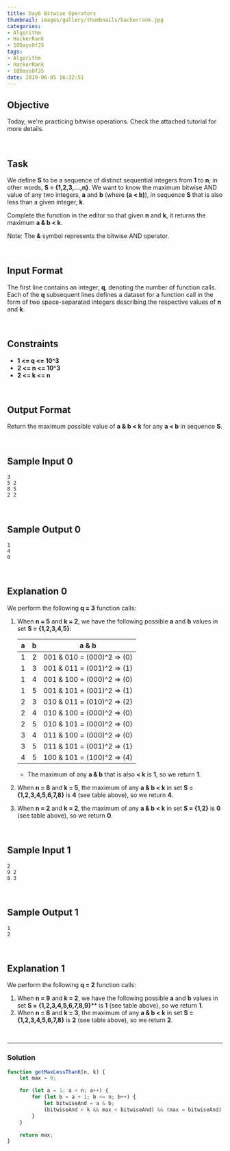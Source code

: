 ```yaml
---
title: Day6 Bitwise Operators
thumbnail: images/gallery/thumbnails/hackerrank.jpg
categories:
- Algorithm
- HackerRank
- 10DaysOfJS
tags:
- Algorithm
- HackerRank
- 10DaysOfJS
date: 2019-06-05 16:32:51
---
```


## Objective

Today, we're practicing bitwise operations. Check the attached tutorial for more details.

<br/>

## Task

We define **S** to be a sequence of distinct sequential integers from **1** to **n**; in other words, **S = {1,2,3,...,n}**. We want to know the maximum bitwise AND value of any two integers, **a** and **b** (where **(a < b)**), in sequence **S** that is also less than a given integer, **k**.

Complete the function in the editor so that given **n** and **k**, it returns the maximum **a & b < k**.

Note: The **&** symbol represents the bitwise AND operator.

<br/>
<!-- more -->

## Input Format

The first line contains an integer, **q**, denoting the number of function calls. 
Each of the **q** subsequent lines defines a dataset for a function call in the form of two space-separated integers describing the respective values of **n** and **k**.

<br/>

## Constraints
   
- **1 <= q <= 10^3**
- **2 <= n <= 10^3**
- **2 <= k <= n**

<br/>

## Output Format
   
Return the maximum possible value of **a & b < k** for any **a < b** in sequence **S**.

<br/>

## Sample Input 0
```
3
5 2
8 5
2 2
```

<br/>

## Sample Output 0
```
1
4
0
```

<br/>

## Explanation 0
   
We perform the following **q = 3** function calls:

1. When **n = 5** and **k = 2**, we have the following possible **a** and **b** values in set **S = {1,2,3,4,5}**:

	| a | b | a & b |
	|:---:|:---:|:---:|
	| 1 | 2 | 001 & 010 = (000)^2 => (0) |
	| 1 | 3 | 001 & 011 = (001)^2 => (1) |
	| 1 | 4 | 001 & 100 = (000)^2 => (0) |
	| 1 | 5 | 001 & 101 = (001)^2 => (1) |
	| 2 | 3 | 010 & 011 = (010)^2 => (2) |
	| 2 | 4 | 010 & 100 = (000)^2 => (0) |
	| 2 | 5 | 010 & 101 = (000)^2 => (0) |
	| 3 | 4 | 011 & 100 = (000)^2 => (0) |
	| 3 | 5 | 011 & 101 = (001)^2 => (1) |
	| 4 | 5 | 100 & 101 = (100)^2 => (4) |

	- The maximum of any **a & b** that is also **< k** is **1**, so we return **1**.
2. When **n = 8** and **k = 5**, the maximum of any **a & b < k** in set **S = {1,2,3,4,5,6,7,8}** is **4** (see table above), so we return **4**.
3. When **n = 2** and **k = 2**, the maximum of any **a & b < k** in set **S = {1,2}** is **0** (see table above), so we return **0**.

<br/>

## Sample Input 1
```
2
9 2
8 3
```

<br/>

## Sample Output 1
```
1
2
```

<br/>

## Explanation 1
   
We perform the following **q = 2** function calls:

1. When **n = 9** and **k = 2**, we have the following possible **a** and **b** values in set **S = {1,2,3,4,5,6,7,8,9}**** is **1** (see table above), so we return **1**.
2. When **n = 8** and **k = 3**, the maximum of any **a & b < k** in set **S = {1,2,3,4,5,6,7,8}** is **2** (see table above), so we return **2**.

<br/>

---

### Solution

```javascript
function getMaxLessThanK(n, k) {
    let max = 0;

    for (let a = 1; a < n; a++) {
        for (let b = a + 1; b <= n; b++) {
            let bitwiseAnd = a & b;
            (bitwiseAnd < k && max < bitwiseAnd) && (max = bitwiseAnd)
        }
    }

    return max;
}
```
